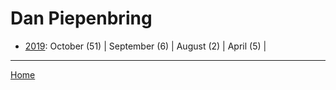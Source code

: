 # Dan Piepenbring

  * [2019](./dan-piepenbring-2019.md): 
      October (51) | 
      September (6) | 
      August (2) | 
      April (5) | 

----

[Home](../)
